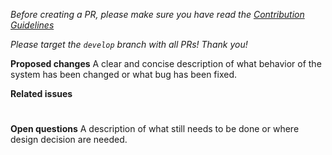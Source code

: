 *Before creating a PR, please make sure you have read the [Contribution Guidelines](https://raw.githubusercontent.com/mrkwnzl/cyphersystem-foundryvtt/main/CONTRIBUTING.md)*

*Please target the `develop` branch with all PRs! Thank you!*

**Proposed changes**
A clear and concise description of what behavior of the system has been changed or what bug has been fixed.

**Related issues**
#

**Open questions**
A description of what still needs to be done or where design decision are needed.
